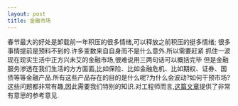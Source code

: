 ```yaml
---
layout: post
title: 金融市场
---
```

春节最大的好处是卸载前一年积压的很多情绪,可以释放之前积压的挺多情绪;
很多事情提前是预料不到的.许多变数来自自身而不是什么意外.所以需要赶紧
抓住一波现在现实生活中正方兴未艾的金融市场,很难说用三两句话可以概括完毕
但是金融服务渗透在我们生活的方方面面,比如保险、比如金融危机、比如期权、证券、国债等等金融产品.所有这些产品存在的目的是什么呢?为什么会波动?如何干预市场?这些问题都非常有趣,因此需要我们特别的知识.对工程师而言,[这篇文章](https://wealth.insart.com/software-engineers-can-enhance-knowledge-capital-markets/)提供了非常有意思的参考意见.
